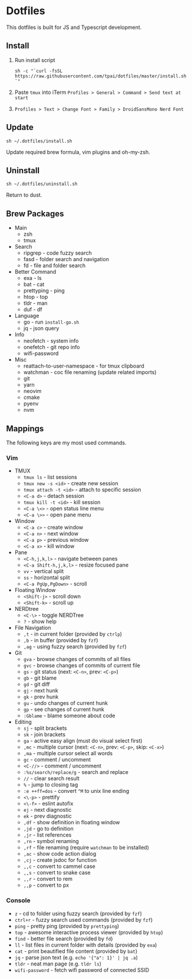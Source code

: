 # Dotfiles

This dotfiles is built for JS and Typescript development.

## Install

1. Run install script

    ```
    sh -c "`curl -fsSL https://raw.githubusercontent.com/tpai/dotfiles/master/install.sh `"
    ```

2. Paste `tmux` into iTerm `Profiles > General > Command > Send text at start`

3. `Profiles > Text > Change Font > Family > DroidSansMono Nerd Font`

## Update

```
sh ~/.dotfiles/install.sh
```

Update required brew formula, vim plugins and oh-my-zsh.

## Uninstall

```
sh ~/.dotfiles/uninstall.sh
```

Return to dust.

## Brew Packages

* Main
  * zsh
  * tmux
* Search
  * ripgrep - code fuzzy search
  * fasd - folder search and navigation
  * fd - file and folder search
* Better Command
  * exa - ls
  * bat - cat
  * prettyping - ping
  * htop - top
  * tldr - man
  * duf - df
* Language
  * go - run `install-go.sh`
  * jq - json query
* Info
  * neofetch - system info
  * onefetch - git repo info
  * wifi-password
* Misc
  * reattach-to-user-namespace - for tmux clipboard
  * watchman - coc file renaming (update related imports)
  * git
  * yarn
  * neovim
  * cmake
  * pyenv
  * nvm

## Mappings

The following keys are my most used commands.

### Vim

* TMUX
  * `tmux ls` - list sessions
  * `tmux new -s <id>` - create new session
  * `tmux attach -t <id>` - attach to specific session
  * `<C-a d>` - detach session
  * `tmux kill -t <id>` - kill session
  * `<C-a \<>` - open status line menu
  * `<C-a \>>` - open pane menu
* Window
  * `<C-a c>` - create window
  * `<C-a n>` - next window
  * `<C-a p>` - previous window
  * `<C-a x>` - kill window
* Pane
  * `<C-h,j,k,l>` - navigate between panes
  * `<C-a Shift-h,j,k,l>` - resize focused pane
  * `vv` - vertical split
  * `ss` - horizontal split
  * `<C-a PgUp,PgDown>` - scroll
* Floating Window
  * `<Shift-j>` - scroll down
  * `<Shift-k>` - scroll up
* NERDtree
  * `<C-\>` - toggle NERDTree
  * `?` - show help
* File Navigation
  * `,t` - in current folder (provided by `ctrlp`)
  * `,b` - in buffer (provided by `fzf`)
  * `,ag` - using fuzzy search (provided by `fzf`)
* Git
  * `gva` - browse changes of commits of all files
  * `gvc` - browse changes of commits of current file
  * `gs` - git status (next: `<C-n>`, prev: `<C-p>`)
  * `gb` - git blame
  * `gd` - git diff
  * `gj` - next hunk
  * `gk` - prev hunk
  * `gu` - undo changes of current hunk
  * `gp` - see changes of current hunk
  * `:Gblame` - blame someone about code
* Editing
  * `sj` - split brackets
  * `sk` - join brackets
  * `ga` - active easy align (must do visual select first)
  * `,mc` - multiple cursor (next: `<C-n>`, prev: `<C-p>`, skip: `<C-x>`)
  * `,ma` - multiple cursor select all words
  * `gc` - comment / uncomment
  * `<C-//>` - comment / uncomment
  * `:%s/search/replace/g` - search and replace
  * `//` - clear search result
  * `%` - jump to closing tag
  * `:e ++ff=dos` - convert `^M` to unix line ending
  * `<\-p>` - prettify
  * `<\-f>` - eslint autofix
  * `ej` - next diagnostic
  * `ek` - prev diagnostic
  * `,df` - show definition in floating window
  * `,jd` - go to definition
  * `,jr` - list references
  * `,rn` - symbol renaming
  * `,rf` - file renaming (require `watchman` to be installed)
  * `,ac` - show code action dialog
  * `,cj` - create jsdoc for function
  * `,,c` - convert to cammel case
  * `,,s` - convert to snake case
  * `,,r` - convert to rem
  * `,,p` - convert to px

### Console

* `z` - cd to folder using fuzzy search (provided by `fzf`)
* `ctrl+r` - fuzzy search used commands (provided by `fzf`)
* `ping` - pretty ping (provided by `prettyping`)
* `top` - awesome interactive process viewer (provided by `htop`)
* `find` - better file search (provided by `fd`)
* `ll` - list files in current folder with details (provided by `exa`)
* `cat` - print beautified file content (provided by `bat`)
* `jq` - parse json text (e.g. `echo '{"a": 1}' | jq .a`)
* `tldr` - neat man page (e.g. `tldr ls`)
* `wifi-password` - fetch wifi password of connected SSID
